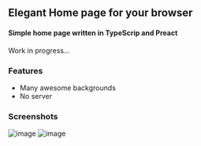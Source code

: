 ## Elegant Home page for your browser
#### Simple home page written in TypeScrip and Preact
Work in progress...
<br>

### Features
- Many awesome backgrounds
- No server

### Screenshots
![image](https://user-images.githubusercontent.com/43048524/144280803-99b12a2e-5df9-482d-9064-7d0971280d77.png)
![image](https://user-images.githubusercontent.com/43048524/144282241-525eb7fb-1a65-4e4e-81ba-a6c2a797fe8d.png)
